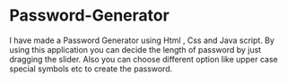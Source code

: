 # Password-Generator
I have made a Password Generator using Html , Css and Java script. By using this application you can decide the length of password by just dragging the slider. Also you can choose different option like upper case special symbols etc to create the password. 
